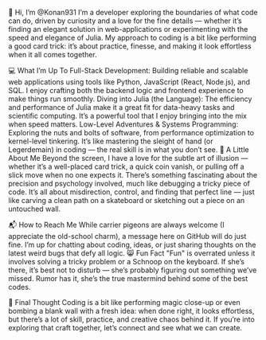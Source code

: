 👋 Hi, I’m @Konan931
I’m a developer exploring the boundaries of what code can do, driven by curiosity and a love for the fine details — whether it’s finding an elegant solution in web-applications or experimenting with the speed and elegance of Julia. My approach to coding is a bit like performing a good card trick: it’s about practice, finesse, and making it look effortless when it all comes together.

💻 What I’m Up To
Full-Stack Development:
Building reliable and scalable web applications using tools like Python, JavaScript (React, Node.js), and SQL. I enjoy crafting both the backend logic and frontend experience to make things run smoothly.
Diving into Julia (the Language):
The efficiency and performance of Julia make it a great fit for data-heavy tasks and scientific computing. It’s a powerful tool that I enjoy bringing into the mix when speed matters.
Low-Level Adventures & Systems Programming:
Exploring the nuts and bolts of software, from performance optimization to kernel-level tinkering. It’s like mastering the sleight of hand (or Legerdemain) in coding — the real skill is in what you don’t see.
🎩 A Little About Me
Beyond the screen, I have a love for the subtle art of illusion — whether it’s a well-placed card trick, a quick coin vanish, or pulling off a slick move when no one expects it. There’s something fascinating about the precision and psychology involved, much like debugging a tricky piece of code. It’s all about misdirection, control, and finding that perfect line — just like carving a clean path on a skateboard or sketching out a piece on an untouched wall.

📬 How to Reach Me
While carrier pigeons are always welcome (I appreciate the old-school charm), a message here on GitHub will do just fine. I’m up for chatting about coding, ideas, or just sharing thoughts on the latest weird bugs that defy all logic.
😸 Fun Fact
"Fun" is overrated unless it involves solving a tricky problem or a Schnoop on the keyboard. If she’s there, it’s best not to disturb — she’s probably figuring out something we’ve missed. Rumor has it, she’s the true mastermind behind some of the best codes.

💭 Final Thought
Coding is a bit like performing magic close-up or even bombing a blank wall with a fresh idea: when done right, it looks effortless, but there’s a lot of skill, practice, and creative chaos behind it. If you’re into exploring that craft together, let’s connect and see what we can create.

<!--- Konan931/Konan931 is a ✨ special ✨ repository because its `README.md` appears on your GitHub profile. You can click the Preview link to take a look at your changes. --->
